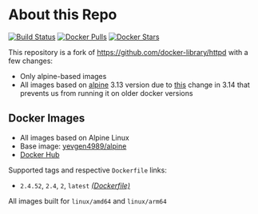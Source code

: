 # About this Repo

[![Build Status](https://github.com/yevgen4989/httpd/workflows/Build%20docker%20image/badge.svg)](https://github.com/yevgen4989/httpd/actions)
[![Docker Pulls](https://img.shields.io/docker/pulls/yevgen4989/httpd.svg)](https://hub.docker.com/r/yevgen4989/httpd)
[![Docker Stars](https://img.shields.io/docker/stars/yevgen4989/httpd.svg)](https://hub.docker.com/r/yevgen4989/httpd)

This repository is a fork of https://github.com/docker-library/httpd with a few changes:

* Only alpine-based images
* All images based on [alpine](https://github.com/yevgen4989/alpine) 3.13 version due to [this](https://github.com/alpinelinux/docker-alpine/issues/182) change in 3.14 that prevents us from running it on older docker versions 

## Docker Images

* All images based on Alpine Linux
* Base image: [yevgen4989/alpine](https://github.com/yevgen4989/alpine)
* [Docker Hub](https://hub.docker.com/r/yevgen4989/httpd)

Supported tags and respective `Dockerfile` links:

* `2.4.52`, `2.4`, `2`, `latest` [_(Dockerfile)_](https://github.com/yevgen4989/httpd/tree/master/2.4/alpine/Dockerfile.template)

All images built for `linux/amd64` and `linux/arm64`
